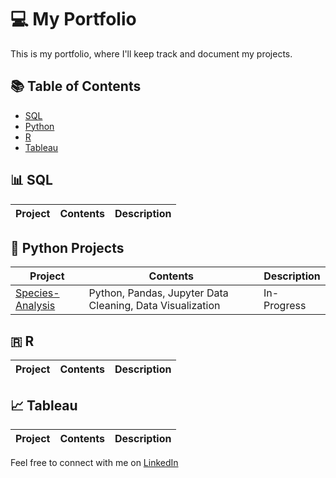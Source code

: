 # 💻 My Portfolio

This is my portfolio, where I'll keep track and document my projects.

## 📚 Table of Contents

- [SQL](#data-science)
- [Python](#python-projects)
- [R](#r)
- [Tableau](#tableau)

## 📊 SQL

| Project | Contents | Description |
| ------- | ----- | ----------- |

## 🐍 Python Projects

| Project | Contents | Description |
| ------- | ----- | ----------- |
| [Species-Analysis](https://github.com/ManuelMPinto/Species-Analysis.git) | Python, Pandas, Jupyter Data Cleaning, Data Visualization | In-Progress |

## 🇷 R

| Project | Contents | Description |
| ------- | ----- | ----------- |

## 📈 Tableau

| Project | Contents | Description |
| ------- | ----- | ----------- |


Feel free to connect with me on [LinkedIn](#https://www.linkedin.com/in/manuel-pinto-100355264/) 


